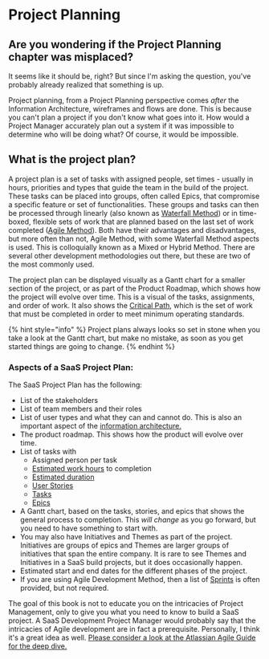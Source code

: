 # Project Planning

## Are you wondering if the Project Planning chapter was misplaced?

It seems like it should be, right? But since I'm asking the question, you've probably already realized that something is up. 

Project planning, from a Project Planning perspective comes _after_ the Information Architecture, wireframes and flows are done. This is because you can't plan a project if you don't know what goes into it. How would a Project Manager accurately plan out a system if it was impossible to determine who will be doing what? Of course, it would be impossible. 

## What is the project plan?

A project plan is a set of tasks with assigned people, set times - usually in hours, priorities and types that guide the team in the build of the project. These tasks can be placed into groups, often called Epics, that compromise a specific feature or set of functionalities. These groups and tasks can then be processed through linearly \(also known as [Waterfall Method](https://en.wikipedia.org/wiki/Waterfall_model)\) or in time-boxed, flexible sets of work that are planned based on the last set of work completed \([Agile Method](https://en.wikipedia.org/wiki/Agile_software_development)\). Both have their advantages and disadvantages, but more often than not, Agile Method, with some Waterfall Method aspects is used. This is colloquially  known as a Mixed or Hybrid Method. There are several other development methodologies out there, but these are two of the most commonly used. 

The project plan can be displayed visually as a Gantt chart for a smaller section of the project, or as part of the Product Roadmap, which shows how the project will evolve over time. This is a visual of the tasks, assignments, and order of work. It also shows the [Critical Path](https://en.wikipedia.org/wiki/Critical_path_method), which is the set of work that must be completed in order to meet minimum operating standards. 

{% hint style="info" %}
Project plans always looks so set in stone when you take a look at the Gantt chart, but make no mistake, as soon as you get started things are going to change.
{% endhint %}

### Aspects of a SaaS Project Plan:

The SaaS Project Plan has the following:

* List of the stakeholders 
* List of team members and their roles
* List of user types and what they can and cannot do. This is also an important aspect of the [information architecture.](../planning/scope-of-work.md#information-architecture)
* The product roadmap. This shows how the product will evolve over time.
* List of tasks with
  * Assigned person per task
  * [Estimated work hours](https://www.brainleaf.com/blog/management/work-time-vs-duration-in-project-management/) to completion
  * [Estimated duration](https://www.brainleaf.com/blog/management/work-time-vs-duration-in-project-management/)
  * [User Stories](https://en.wikipedia.org/wiki/User_story)
  * [Tasks](https://en.wikipedia.org/wiki/Task_management)
  * [Epics](https://www.atlassian.com/agile/project-management/epics)
* A Gantt chart, based on the tasks, stories, and epics that shows the general process to completion. This _will change_ as you go forward, but you need to have something to start with.
* You may also have Initiatives and Themes as part of the project. Initiatives are groups of epics and Themes are larger groups of initiatives that span the entire company. It is rare to see Themes and Initiatives in a SaaS build projects, but it does occasionally happen.
* Estimated start and end dates for the different phases of the project.
* If you are using Agile Development Method, then a list of [Sprints](https://www.atlassian.com/agile/scrum/sprints) is often provided, but not required.

The goal of this book is not to educate you on the intricacies of Project Management, only to give you what you need to know to build a SaaS project. A SaaS Development Project Manager would probably say that the intricacies of Agile development are in fact a prerequisite. Personally, I think it's a great idea as well. [Please consider a look at the Atlassian Agile Guide for the deep dive.](https://www.atlassian.com/agile/project-management)





